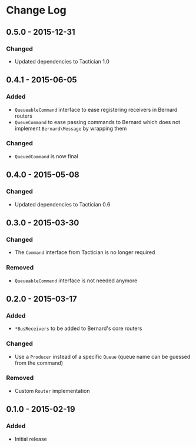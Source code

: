 # Change Log


## 0.5.0 - 2015-12-31

### Changed

- Updated dependencies to Tactician 1.0


## 0.4.1 - 2015-06-05

### Added

- `QueueableCommand` interface to ease registering receivers in Bernard routers
- `QueueCommand` to ease passing commands to Bernard which does not implement `Bernard\Message` by wrapping them

### Changed

- `QueuedCommand` is now final


## 0.4.0 - 2015-05-08

### Changed

- Updated dependencies to Tactician 0.6


## 0.3.0 - 2015-03-30

### Changed

- The `Command` interface from Tactician is no longer required

### Removed

- `QueueableCommand` interface is not needed anymore


## 0.2.0 - 2015-03-17

### Added

- `*BusReceivers` to be added to Bernard's core routers

### Changed

- Use a `Producer` instead of a specific `Queue` (queue name can be guessed from the command)

### Removed

- Custom `Router` implementation


## 0.1.0 - 2015-02-19

### Added

- Initial release
